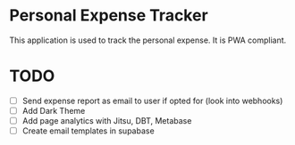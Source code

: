 # Personal Expense Tracker

This application is used to track the personal expense. It is PWA compliant.

# TODO

-   [ ] Send expense report as email to user if opted for (look into webhooks)
-   [ ] Add Dark Theme
-   [ ] Add page analytics with Jitsu, DBT, Metabase
-   [ ] Create email templates in supabase
